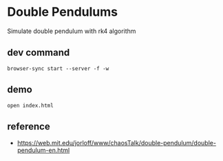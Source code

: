 # Double Pendulums

Simulate double pendulum with rk4 algorithm

## dev command

`browser-sync start --server -f -w`

## demo

`open index.html`

## reference

- https://web.mit.edu/jorloff/www/chaosTalk/double-pendulum/double-pendulum-en.html
